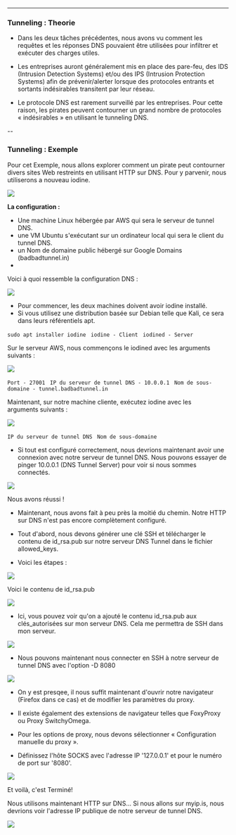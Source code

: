 ---

### Tunneling : Theorie

- Dans les deux tâches précédentes, nous avons vu comment les requêtes et les réponses DNS pouvaient être utilisées pour infiltrer et exécuter des charges utiles. 

- Les entreprises auront généralement mis en place des pare-feu, des IDS (Intrusion Detection Systems) et/ou des IPS (Intrusion Protection Systems) afin de prévenir/alerter lorsque des protocoles entrants et sortants indésirables transitent par leur réseau. 

- Le protocole DNS est rarement surveillé par les entreprises. Pour cette raison, les pirates peuvent contourner un grand nombre de protocoles « indésirables » en utilisant le tunneling DNS.

-- 

### Tunneling : Exemple

Pour cet Exemple, nous allons explorer comment un pirate peut contourner divers sites Web restreints en utilisant HTTP sur DNS. Pour y parvenir, nous utiliserons a nouveau iodine. 

<img src="https://cdn.discordapp.com/attachments/798799811482353734/808200889432145950/tunnel.png"/>

**La configuration :**

- Une machine Linux hébergée par AWS qui sera le serveur de tunnel DNS.  
- une VM Ubuntu s'exécutant sur un ordinateur local qui sera le client du tunnel DNS.  
- un Nom de domaine public hébergé sur Google Domains (badbadtunnel.in)
- 
Voici à quoi ressemble la configuration DNS :

<img src="https://cdn.discordapp.com/attachments/807129623846584321/808025216428539954/0.PNG"/>

- Pour commencer, les deux machines doivent avoir iodine installé.  
- Si vous utilisez une distribution basée sur Debian telle que Kali, ce sera dans leurs référentiels apt.

`sudo apt installer iodine
`
`iodine - Client
`
`iodined - Server
`

Sur le serveur AWS, nous commençons le iodined avec les arguments suivants :

<img src="https://cdn.discordapp.com/attachments/807129623846584321/808024404113358868/4.PNG"/>

`Port - 27001
`
`IP du serveur de tunnel DNS - 10.0.0.1
`
`Nom de sous-domaine - tunnel.badbadtunnel.in
`

Maintenant, sur notre machine cliente, exécutez iodine avec les arguments suivants :

<img src="https://cdn.discordapp.com/attachments/807129623846584321/808026984356773928/5.PNG"/>

`IP du serveur de tunnel DNS
`
`Nom de sous-domaine`

- Si tout est configuré correctement, nous devrions maintenant avoir une connexion avec notre serveur de tunnel DNS. Nous pouvons essayer de pinger 10.0.0.1 (DNS Tunnel Server) pour voir si nous sommes connectés.

<img src="https://cdn.discordapp.com/attachments/807129623846584321/808027486234738728/9.PNG"/>

Nous avons réussi !

- Maintenant, nous avons fait à peu près la moitié du chemin. Notre HTTP sur DNS n'est pas encore complètement configuré.

- Tout d'abord, nous devons générer une clé SSH et télécharger le contenu de id_rsa.pub sur notre serveur DNS Tunnel dans le fichier allowed_keys. 
- Voici les étapes :

<img src="https://cdn.discordapp.com/attachments/807129623846584321/808028494582775818/1.PNG"/>

Voici le contenu de id_rsa.pub

<img src="https://cdn.discordapp.com/attachments/807129623846584321/808028636041052200/2.PNG"/>

- Ici, vous pouvez voir qu'on a ajouté le contenu id_rsa.pub aux clés_autorisées sur mon serveur DNS. Cela me permettra de SSH dans mon serveur.

<img src="https://cdn.discordapp.com/attachments/807129623846584321/808028824989728788/3.PNG"/>

- Nous pouvons maintenant nous connecter en SSH à notre serveur de tunnel DNS avec l'option -D 8080

<img src="https://cdn.discordapp.com/attachments/807129623846584321/808029032129888276/6.PNG"/>

- On y est presqee, il nous suffit maintenant d'ouvrir notre navigateur (Firefox dans ce cas) et de modifier les paramètres du proxy. 
- Il existe également des extensions de navigateur telles que FoxyProxy ou Proxy SwitchyOmega.

- Pour les options de proxy, nous devons sélectionner « Configuration manuelle du proxy ».

- Définissez l'hôte SOCKS avec l'adresse IP '127.0.0.1' et pour le numéro de port sur '8080'.

<img src="https://cdn.discordapp.com/attachments/807129623846584321/808030366111629322/7.PNG"/>

Et voilà, c'est Terminé!

Nous utilisons maintenant HTTP sur DNS... 
Si nous allons sur myip.is, nous devrions voir l'adresse IP publique de notre serveur de tunnel DNS.

<img src="https://cdn.discordapp.com/attachments/807129623846584321/808030929665785866/8.PNG"/>
